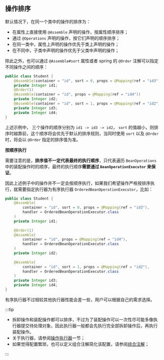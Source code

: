 ## 操作排序

默认情况下，在同一个类中的操作的排序为：

- 在属性上直接使用 `@Assemble` 声明的操作，按属性顺序排序；
- 通过 `@Operations` 声明的操作，按它们声明的顺序排序；
- 在同一类中，属性上声明的操作优先于类上声明的操作；
- 在不同中，子类中声明的操作优先于父类中声明的操作；

除此之外，也可以通过 `@Assemble#sort` 属性或者 spring 的 `@Order` 注解可以指定不同操作之间的顺序：

~~~java
public class Student {
    @Assemble(container = "id", sort = 0, props = @Mapping(ref = "id3"))
    private Integer id1;
    @Order(1)
    @Assemble(container = "id", props = @Mapping(ref = "id4"))
    private Integer id2;
    @Assemble(container = "id", sort = 1, props = @Mapping(ref = "id2"))
    private Integer id3;
    private Integer id4;
}
~~~

上述示例中， 三个操作的顺序分别为 `id1 -> id3 -> id2`， `sort` 的值越小，则排序时越靠前，这个顺序将会优先于默认的排序规则，当同时使用 `sort` 以及 `@Order` 时，将会以 `@Order` 指定的排序值为准。

**按顺序执行**

需要注意的是，**排序值不一定代表最终的执行顺序**，只代表遍历 `BeanOperations` 中的装配操作时的顺序，最终的执行顺序**需要通过 `BeanOperationExecutor` 来保证**。

因此上述例子中的操作并不一定会按顺序执行，如果我们希望操作严格按排序执行，就需要指定执行器为有序执行器 `OrderedBeanOperationExecutor`，比如：

~~~java
public class Student {
    @Assemble(
        container = "id", sort = 0, props = @Mapping(ref = "id3"), 
        handler = OrderedBeanOperationExecutor.class
    )
    private Integer id1;
    
    @Order(1)
    @Assemble(
        container = "id", props = @Mapping(ref = "id4"), 
        handler = OrderedBeanOperationExecutor.class
    )
    private Integer id2;
    
    @Assemble(
        container = "id", sort = 1, props = @Mapping(ref = "id2"), 
        handler = OrderedBeanOperationExecutor.class
    )
    private Integer id3;
    private Integer id4;
}
~~~

有序执行器不过相较其他执行器性能会差一些，用户可以根据自己的需求选择。

:::tip

- 拆卸操作和装配操作都可以排序，不过为了装配操作可以一次性尽可能多像执行器提交待处理对象，因此执行器一般都会先执行完全部拆卸操作后，再执行装配操作。
- 关于执行器，请参阅[操作执行器](./../execute/4.3.操作执行器.md)一节；
- 如果觉得配置繁琐，也可以定义组合注解简化该配置，请参阅[组合注解](./../advance/5.2.组合注解.md)；

:::
